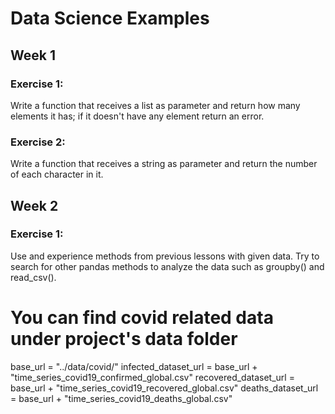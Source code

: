 # Data Science Examples

## Week 1
### Exercise 1:
Write a function that receives a list as parameter and return how many elements it has; if it doesn't have any element return an error.

### Exercise 2:
Write a function that receives a string as parameter and return the number of each character in it.

## Week 2
### Exercise 1:
Use and experience methods from previous lessons with given data. Try to search for other pandas methods to analyze the data such as groupby() and read_csv().

# You can find covid related data under project's data folder 
base_url = "../data/covid/"
infected_dataset_url = base_url + "time_series_covid19_confirmed_global.csv"
recovered_dataset_url = base_url + "time_series_covid19_recovered_global.csv"
deaths_dataset_url = base_url + "time_series_covid19_deaths_global.csv"